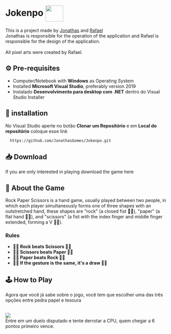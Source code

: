 # Jokenpo <img align="center" src="https://media.discordapp.net/attachments/956982508292046949/961024183867949066/button_scissors_1.png" width="55" height="50" /></h1>

This is a project made by [Jonathas](https://github.com/JonathasGomes) and [Rafael](https://github.com/RafaelFigueiredo1)<br>
Jonathas is responsible for the operation of the application and Rafael is responsible for the design of the application.<br><br>
All pixel arts were created by Rafael. 

## ⚙️ Pre-requisites
* Computer/Notebook with **Windows** as Operating System<br>
* Installed **Microsoft Visual Studio**, preferably version 2019<br>
* Instalado **Desenvolvimento para desktop com .NET** dentro do Visual Studio Installer

## 📂 installation
No Visual Studio aperte no botão **Clonar um Repositório** e em **Local do repositório** coloque esse link
```github
  https://github.com/JonathasGomes/Jokenpo.git
```  
## 📥 Download
If you are only interested in playing download the game here
## 📜 About the Game
Rock Paper Scissors is a hand game, usually played between two people, in which each player simultaneously forms one of three shapes with an outstretched hand,
these shapes are "rock" (a closed fist 👊🏾), "paper" (a flat hand 🖐🏾), and "scissors" (a fist with the index finger and middle finger extended, forming a V ✌🏾). 

### Rules<br>
* **👊🏾 Rock beats Scissors ✌🏾** <br>
* **✌🏾 Scissors beats Paper 🖐🏾**<br>
* **🖐🏾 Paper beats Rock 👊🏾**<br>
* **✌🏾 If the gesture is the same, it's a draw ✌🏾**<br>

## 🕹 How to Play
Agora que você já sabe sobre o jogo, você tem que escolher uma das três opções entre pedra papel e tesoura



<br>
<img align="center" src="https://media.discordapp.net/attachments/396443279119482912/961345037894037534/Animacao.gif?width=454&height=468"/><br>
Entre em um duelo disputado e tente derrotar a CPU, quem chegar a 6 pontos primeiro vence.
